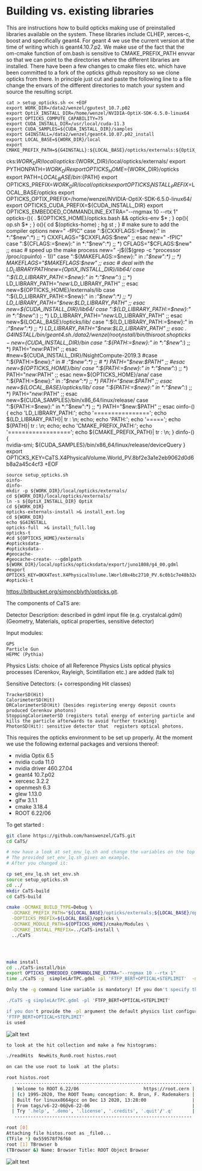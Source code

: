 # Building vs. existing libraries

This are instructions how to build opticks making use of preinstalled libraries available on the system. These libraries include CLHEP, xerces-c, boost and specifically geant4. For geant 4 we use the current version at the time of writing which is geant4.10.7.p2. We make use of the fact that the om-cmake function of om.bash is sensitive to CMAKE_PREFIX_PATH envvar so that we can point to the directories where the different libraries are installed. There have been a few changes to cmake files etc. which have been committed to a fork of the opticks github repository so we clone opticks from there. In principle just cut and paste the following line to a file change the envars of the different directories to match your system and source the resulting script.

    cat > setup_opticks.sh << +EOF
    export WORK_DIR=/data2/wenzel/gputest_10.7.p02
    export OptiX_INSTALL_DIR=/home/wenzel/NVIDIA-OptiX-SDK-6.5.0-linux64
    export OPTICKS_COMPUTE_CAPABILITY=75
    export CUDA_INSTALL_DIR=/usr/local/cuda-11.3
    export CUDA_SAMPLES=${CUDA_INSTALL_DIR}/samples
    export G4INSTALL=/data2/wenzel/geant4.10.07.p02_install
    export LOCAL_BASE=${WORK_DIR}/local
    export CMAKE_PREFIX_PATH=${G4INSTALL}:${LOCAL_BASE}/opticks/externals:${OptiX_INSTALL_DIR}:${WORK_DIR}/opticks/cmake/Modules/:${WORK_DIR}/local/opti
cks:${WORK_DIR}/local/opticks:${WORK_DIR}/local/opticks/externals/
    export PYTHONPATH=$WORK_DIR
    export OPTICKS_HOME=${WORK_DIR}/opticks
    export PATH=${LOCAL_BASE}/bin:${PATH}
    export OPTICKS_PREFIX=${WORK_DIR}/local/opticks                            
    export OPTICKS_INSTALL_PREFIX=$LOCAL_BASE/opticks
    export OPTICKS_OPTIX_PREFIX=/home/wenzel/NVIDIA-OptiX-SDK-6.5.0-linux64/
    export OPTICKS_CUDA_PREFIX=${CUDA_INSTALL_DIR}
    export OPTICKS_EMBEDDED_COMMANDLINE_EXTRA="--rngmax 10 --rtx 1"
    opticks-(){ . ${OPTICKS_HOME}/opticks.bash && opticks-env $* ; }
    op(){ op.sh $* ; }
    o(){ cd $(opticks-home) ; hg st ; }
    # make sure to add the compiler options
    new=" -fPIC" 
    case ":${CXXFLAGS:=$new}:" in
        *:"$new":*)  ;;
        *) CXXFLAGS="$CXXFLAGS:$new"  ;;
    esac
    new=" -fPIC" 
    case ":${CFLAGS:=$new}:" in
        *:"$new":*)  ;;
        *) CFLAGS="$CFLAGS:$new"  ;;
    esac
    # speed up the make process
    new=" -j$(($(grep -c ^processor /proc/cpuinfo) - 1))" 
    case ":${MAKEFLAGS:=$new}:" in
        *:"$new":*)  ;;
        *) MAKEFLAGS="$MAKEFLAGS:$new"  ;;
    esac
    # deal with the $LD_LIBRARYPATH
    new=${OptiX_INSTALL_DIR}/lib64/
    case ":${LD_LIBRARY_PATH:=$new}:" in
        *:"$new":*)  ;;
        *) LD_LIBRARY_PATH="$new:$LD_LIBRARY_PATH"  ;;
    esac
    new=${OPTICKS_HOME}/externals/lib
    case ":${LD_LIBRARY_PATH:=$new}:" in
        *:"$new":*)  ;;
        *) LD_LIBRARY_PATH="$new:$LD_LIBRARY_PATH"  ;;
    esac
    new=${CUDA_INSTALL_DIR}/lib64/
    case ":${LD_LIBRARY_PATH:=$new}:" in
        *:"$new":*)  ;;
        *) LD_LIBRARY_PATH="$new:$LD_LIBRARY_PATH"  ;;
    esac
    new=${LOCAL_BASE}/opticks/lib/
    case ":${LD_LIBRARY_PATH:=$new}:" in
        *:"$new":*)  ;;
        *) LD_LIBRARY_PATH="$new:$LD_LIBRARY_PATH"  ;;
    esac
    . ${G4INSTALL}/bin/geant4.sh
    . /data2/wenzel/root_install/bin/thisroot.sh
    opticks-
    new=${CUDA_INSTALL_DIR}/bin
    case ":${PATH:=$new}:" in
        *:"$new":*)  ;;
        *) PATH="$new:$PATH"  ;;
    esac
    #new=${CUDA_INSTALL_DIR}/NsightCompute-2019.3
    #case ":${PATH:=$new}:" in
    #    *:"$new":*)  ;;
    #    *) PATH="$new:$PATH"  ;;
    #esac
    new=${OPTICKS_HOME}/bin/
    case ":${PATH:=$new}:" in
        *:"$new":*)  ;;
        *) PATH="$new:$PATH"  ;;
    esac
    new=${OPTICKS_HOME}/ana/
    case ":${PATH:=$new}:" in
        *:"$new":*)  ;;
        *) PATH="$new:$PATH"  ;;
    esac
    new=${LOCAL_BASE}/opticks/lib/
    case ":${PATH:=$new}:" in
        *:"$new":*)  ;;
        *) PATH="$new:$PATH"  ;;
    esac
    new=${CUDA_SAMPLES}/bin/x86_64/linux/release/
    case ":${PATH:=$new}:" in
        *:"$new":*)  ;;
        *) PATH="$new:$PATH"  ;;
    esac
    oinfo-(){
        echo 'LD_LIBRARY_PATH:';
        echo '================';
        echo  ${LD_LIBRARY_PATH}| tr : \\n;
        echo;
        echo 'PATH:';
        echo '=====';
        echo  ${PATH}| tr : \\n;
        echo;
        echo 'CMAKE_PREFIX_PATH:';
        echo '==================';
        echo  ${CMAKE_PREFIX_PATH}| tr : \\n;
        }
    dinfo-(){    
        nvidia-smi;
        ${CUDA_SAMPLES}/bin/x86_64/linux/release/deviceQuery
    }
    export OPTICKS_KEY=CaTS.X4PhysicalVolume.World_PV.8bf2e3a1e2eb9062d0d6b8a2a45c4cf3
    +EOF

    source setup_opticks.sh
    oinfo-
    dinfo-
    mkdir -p ${WORK_DIR}/local/opticks/externals/
    cd ${WORK_DIR}/local/opticks/externals/
    ln -s ${OptiX_INSTALL_DIR} OptiX
    cd ${WORK_DIR}
    opticks-externals-install >& install_ext.log
    cd ${WORK_DIR}
    echo $G4INSTALL
    opticks-full  >& install_full.log 
    opticks-t
    #cd ${OPTICKS_HOME}/externals
    #opticksdata-
    #opticksdata--
    #geocache-
    #geocache-create- --gdmlpath  ${WORK_DIR}/local/opticks/opticksdata/export/juno1808/g4_00.gdml
    #export OPTICKS_KEY=OKX4Test.X4PhysicalVolume.lWorld0x4bc2710_PV.6c0b1c7e48b32eb1d3eb898e06ad0a33
    #opticks-t
    



https://bitbucket.org/simoncblyth/opticks.git.

The components of CaTS are:


Detector Description:      described in gdml input file (e.g. crystalcal.gdml)
(Geometry, Materials,
 optical properties,
 sensitive detector)

Input modules:                

    GPS
    Particle Gun
    HEPMC (Pythia)


Physics Lists:                  choice of all Reference Physics Lists
                                          optical physics processes (Cerenkov, Rayleigh,
                                          Scintillation etc.) are added (talk to)  
                
Sensitive Detectors:        (+ corresponding Hit classes)        

    TrackerSD(Hit)  
    CalorimeterSD(Hit)
    DRCalorimeterSD(Hit) (besides registering energy deposit counts produced Cerenkov photons)
    StoppingCalorimeterSD (registers total energy of entering particle and kills the particle afterwards to avoid further tracking)
    PhotonSD(Hit): sensitive detector that  registers optical photons.





This requires the opticks environment to be set up properly.  At the moment we
use the following external packages and versions thereof:  

- nvidia Optix 6.5
- nvidia cuda 11.0
- nvidia driver 460.27.04
- geant4 10.7.p02
- xercesc 3.2.2
- openmesh 6.3
- glew 1.13.0
- glfw 3.1.1
- cmake 3.18.4
- ROOT 6.22/06

To get started : 

```bash
git clone https://github.com/hanswenzel/CaTS.git
cd CaTS/

# now have a look at set_env_lq.sh and change the variables on the top to point to the opticks installation you want to use and change it accordingly.
# The provided set_env_lq.sh gives an example.
# After you changed it:

cp set_env_lq.sh set_env.sh
source setup_opticks.sh 
cd ../
mkdir CaTS-build
cd CaTS-build

cmake -DCMAKE_BUILD_TYPE=Debug \
  -DCMAKE_PREFIX_PATH="${LOCAL_BASE}/opticks/externals;${LOCAL_BASE}/opticks" \
  -DOPTICKS_PREFIX=${LOCAL_BASE}/opticks \
  -DCMAKE_MODULE_PATH=${OPTICKS_HOME}/cmake/Modules \
  -DCMAKE_INSTALL_PREFIX=../CaTS-install \
  ../CaTS




make install
cd ../CaTS-install/bin
export OPTICKS_EMBEDDED_COMMANDLINE_EXTRA="--rngmax 10 --rtx 1"
time ./CaTS -g  simpleLArTPC.gdml -pl 'FTFP_BERT+OPTICAL+STEPLIMIT'  -macro time.mac

Only the -g command line variable is mandatory! If you don't specify the macro file interactive mode is assumed:

./CaTS -g simpleLArTPC.gdml -pl 'FTFP_BERT+OPTICAL+STEPLIMIT'

if you don't provide the -pl argument the default physics list configuration:
'FTFP_BERT+OPTICAL+STEPLIMIT'
is used

```
![alt text](https://github.com/hanswenzel/CaTS/blob/master/images/display.png)
```bash
to look at the hit collection and make a few histograms:

./readHits  NewHits_Run0.root histos.root

on can the use root to look  at the plots:

root histos.root
   ------------------------------------------------------------------
  | Welcome to ROOT 6.22/06                        https://root.cern |
  | (c) 1995-2020, The ROOT Team; conception: R. Brun, F. Rademakers |
  | Built for linuxx8664gcc on Dec 13 2020, 13:28:00                 |
  | From tags/v6-22-06@v6-22-06                                      |
  | Try '.help', '.demo', '.license', '.credits', '.quit'/'.q'       |
   ------------------------------------------------------------------

root [0] 
Attaching file histos.root as _file0...
(TFile *) 0x559578f76f60
root [1] TBrowser b
(TBrowser &) Name: Browser Title: ROOT Object Browser
```

![alt text](https://github.com/hanswenzel/CaTS/blob/master/images/position.png)

